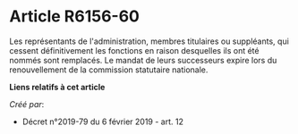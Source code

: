# Article R6156-60

Les représentants de l'administration, membres titulaires ou suppléants, qui cessent définitivement les fonctions en raison
desquelles ils ont été nommés sont remplacés. Le mandat de leurs successeurs expire lors du renouvellement de la commission
statutaire nationale.

**Liens relatifs à cet article**

_Créé par_:

  - Décret n°2019-79 du 6 février 2019 - art. 12
